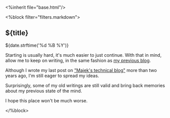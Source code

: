 <%inherit file="base.html"/>


<article>
<%block filter="filters.markdown">

${title}
====================================

<div class="date">${date.strftime('%d %B %Y')}</div>

Starting is usually hard, it's much easier to just continue. With that
in mind, allow me to keep on writing, in the same fashion as
[my previous blog](http://blogger.popcnt.org/).

Although I wrote my last post on
["Majek's technical blog"](http://blogger.popcnt.org/) more than two
years ago, I'm still eager to spread my ideas.

Surprisingly, some of my old writings are still valid and bring back
memories about my previous state of the mind.

I hope this place won't be much worse.

</%block>
</article>
